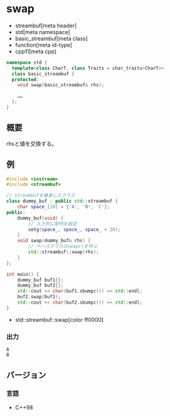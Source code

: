 # swap
* streambuf[meta header]
* std[meta namespace]
* basic_streambuf[meta class]
* function[meta id-type]
* cpp11[meta cpp]

```cpp
namespace std {
  template<class CharT, class Traits = char_traits<CharT>>
  class basic_streambuf {
  protected:
    void swap(basic_streambuf& rhs);

    ……
  };
}
```

## 概要
rhsと値を交換する。

## 例
```cpp example
#include <iostream>
#include <streambuf>

// streambufを継承したクラス
class dummy_buf : public std::streambuf {
    char space_[10] = {'A', 'B', 'C'};
public:
    dummy_buf(void) {
        // 入力列に配列を設定
        setg(space_, space_, space_ + 10);
    }
    void swap(dummy_buf& rhs) {
        // ベースクラスのswap()を呼ぶ
        std::streambuf::swap(rhs);
    }
};

int main() {
    dummy_buf buf1{};
    dummy_buf buf2{};
    std::cout << char(buf1.sbumpc()) << std::endl;
    buf2.swap(buf1);
    std::cout << char(buf2.sbumpc()) << std::endl;
}
```
* std::streambuf::swap[color ff0000]

### 出力
```
A
B
```

## バージョン
### 言語
- C++98
